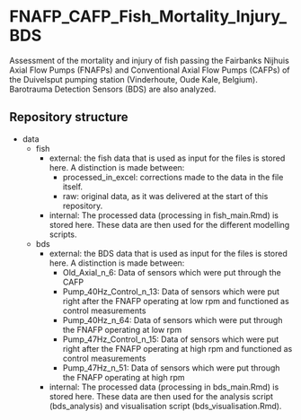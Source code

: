 # FNAFP_CAFP_Fish_Mortality_Injury_BDS
Assessment of the mortality and injury of fish passing the Fairbanks Nijhuis Axial Flow Pumps (FNAFPs) and Conventional Axial Flow Pumps (CAFPs) of the Duivelsput pumping station (Vinderhoute, Oude Kale, Belgium). Barotrauma Detection Sensors (BDS) are also analyzed.
## Repository structure
* data
    * fish
        * external: the fish data that is used as input for the files is stored here. A distinction is made between:
            * processed_in_excel: corrections made to the data in the file itself.
            * raw: original data, as it was delivered at the start of this repository.
        * internal: The processed data (processing in fish_main.Rmd) is stored here. These data are then used for the different modelling scripts.
    * bds
        * external: the BDS data that is used as input for the files is stored here. A distinction is made between:
            * Old_Axial_n_6: Data of sensors which were put through the CAFP
            * Pump_40Hz_Control_n_13: Data of sensors which were put right after the FNAFP operating at low rpm and functioned as control measurements
            * Pump_40Hz_n_64: Data of sensors which were put through the FNAFP operating at low rpm
            * Pump_47Hz_Control_n_15: Data of sensors which were put right after the FNAFP operating at high rpm and functioned as control measurements
            * Pump_47Hz_n_51: Data of sensors which were put through the FNAFP operating at high rpm
        * internal: The processed data (processing in bds_main.Rmd) is stored here. These data are then used for the analysis script (bds_analysis) and visualisation script (bds_visualisation.Rmd).
